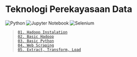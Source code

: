 # Teknologi Perekayasaan Data

![Python](https://img.shields.io/badge/python-3670A0?style=for-the-badge&logo=python&logoColor=ffdd54)
![Jupyter Notebook](https://img.shields.io/badge/jupyter-%23FA0F00.svg?style=for-the-badge&logo=jupyter&logoColor=white)
![Selenium](https://img.shields.io/badge/-selenium-%43B02A?style=for-the-badge&logo=selenium&logoColor=white)

> [`01. Hadoop Instalation`](meet/meet1)     
> [`02. Basic Hadoop`](meet/meet2)       
> [`03. Basic Python`](meet/meet3)       
> [`04. Web Scraping`](meet/meet4)       
> [`05. Extract, Transform, Load`](meet/meet5)       

